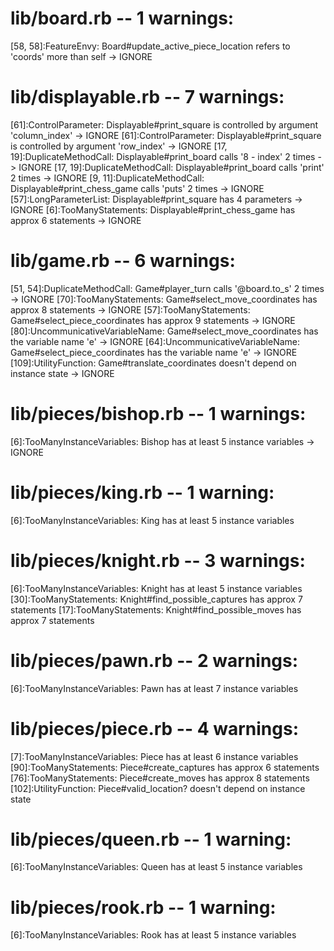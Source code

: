 # lib/board.rb -- 1 warnings:
[58, 58]:FeatureEnvy: Board#update_active_piece_location refers to 'coords' more than self -> IGNORE

# lib/displayable.rb -- 7 warnings:
[61]:ControlParameter: Displayable#print_square is controlled by argument 'column_index' -> IGNORE
[61]:ControlParameter: Displayable#print_square is controlled by argument 'row_index' -> IGNORE
[17, 19]:DuplicateMethodCall: Displayable#print_board calls '8 - index' 2 times -> IGNORE
[17, 19]:DuplicateMethodCall: Displayable#print_board calls 'print' 2 times -> IGNORE
[9, 11]:DuplicateMethodCall: Displayable#print_chess_game calls 'puts' 2 times -> IGNORE
[57]:LongParameterList: Displayable#print_square has 4 parameters -> IGNORE
[6]:TooManyStatements: Displayable#print_chess_game has approx 6 statements -> IGNORE

# lib/game.rb -- 6 warnings:
[51, 54]:DuplicateMethodCall: Game#player_turn calls '@board.to_s' 2 times -> IGNORE
[70]:TooManyStatements: Game#select_move_coordinates has approx 8 statements -> IGNORE
[57]:TooManyStatements: Game#select_piece_coordinates has approx 9 statements -> IGNORE
[80]:UncommunicativeVariableName: Game#select_move_coordinates has the variable name 'e' -> IGNORE
[64]:UncommunicativeVariableName: Game#select_piece_coordinates has the variable name 'e' -> IGNORE
[109]:UtilityFunction: Game#translate_coordinates doesn't depend on instance state -> IGNORE

# lib/pieces/bishop.rb -- 1 warnings:
[6]:TooManyInstanceVariables: Bishop has at least 5 instance variables -> IGNORE

# lib/pieces/king.rb -- 1 warning:
[6]:TooManyInstanceVariables: King has at least 5 instance variables 

# lib/pieces/knight.rb -- 3 warnings:
[6]:TooManyInstanceVariables: Knight has at least 5 instance variables
[30]:TooManyStatements: Knight#find_possible_captures has approx 7 statements 
[17]:TooManyStatements: Knight#find_possible_moves has approx 7 statements 

# lib/pieces/pawn.rb -- 2 warnings:
[6]:TooManyInstanceVariables: Pawn has at least 7 instance variables 

# lib/pieces/piece.rb -- 4 warnings:
[7]:TooManyInstanceVariables: Piece has at least 6 instance variables 
[90]:TooManyStatements: Piece#create_captures has approx 6 statements 
[76]:TooManyStatements: Piece#create_moves has approx 8 statements 
[102]:UtilityFunction: Piece#valid_location? doesn't depend on instance state

# lib/pieces/queen.rb -- 1 warning:
[6]:TooManyInstanceVariables: Queen has at least 5 instance variables 

# lib/pieces/rook.rb -- 1 warning:
[6]:TooManyInstanceVariables: Rook has at least 5 instance variables 
